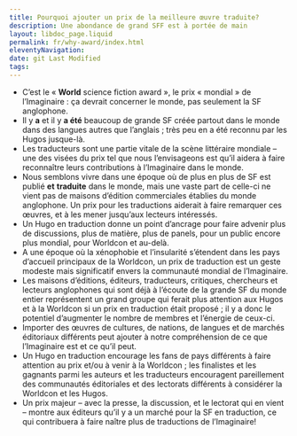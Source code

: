 ```yaml
---
title: Pourquoi ajouter un prix de la meilleure œuvre traduite?
description: Une abondance de grand SFF est à portée de main
layout: libdoc_page.liquid
permalink: fr/why-award/index.html
eleventyNavigation:
date: git Last Modified
tags:
---
```


- C’est le « **World** science fiction award », le prix « mondial » de l’Imaginaire : ça devrait concerner le monde, pas seulement la SF anglophone.  
- Il y **a** et il y **a été** beaucoup de grande SF créée partout dans le monde dans des langues autres que l’anglais ; très peu en a été reconnu par les Hugos jusque-là.  
- Les traducteurs sont une partie vitale de la scène littéraire mondiale – une des visées du prix tel que nous l’envisageons est qu’il aidera à faire reconnaître leurs contributions à l’Imaginaire dans le monde.  
- Nous semblons vivre dans une époque où de plus en plus de SF est publié **et** **traduite** dans le monde, mais une vaste part de celle-ci ne vient pas de maisons d’édition commerciales établies du monde anglophone. Un prix pour les traductions aiderait à faire remarquer ces œuvres, et à les mener jusqu’aux lecteurs intéressés.  
- Un Hugo en traduction donne un point d’ancrage pour faire advenir plus de discussions, plus de matière, plus de panels, pour un public encore plus mondial, pour Worldcon et au-delà.  
- A une époque où la xénophobie et l’insularité s’étendent dans les pays d’accueil principaux de la Worldcon, un prix de traduction est un geste modeste mais significatif envers la communauté mondial de l’Imaginaire.  
- Les maisons d’éditions, éditeurs, traducteurs, critiques, chercheurs et lecteurs anglophones qui sont déjà à l’écoute de la grande SF du monde entier représentent un grand groupe qui ferait plus attention aux Hugos et à la Worldcon si un prix en traduction était proposé ; il y a donc le potentiel d’augmenter le nombre de membres et l’énergie de ceux-ci.  
- Importer des œuvres de cultures, de nations, de langues et de marchés éditoriaux différents peut ajouter à notre compréhension de ce que l’Imaginaire est et ce qu’il peut.  
- Un Hugo en traduction encourage les fans de pays différents à faire attention au prix et/ou à venir à la Worldcon ; les finalistes et les gagnants parmi les auteurs et les traducteurs encouragent pareillement des communautés éditoriales et des lectorats différents à considérer la Worldcon et les Hugos.  
- Un prix majeur – avec la presse, la discussion, et le lectorat qui en vient – montre aux éditeurs qu’il y a un marché pour la SF en traduction, ce qui contribuera à faire naître plus de traductions de l’Imaginaire!
